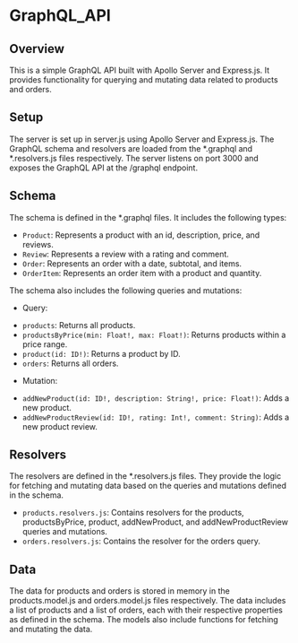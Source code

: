 # GraphQL_API


## Overview

This is a simple GraphQL API built with Apollo Server and Express.js. It provides functionality for querying and mutating data related to products and orders.

## Setup

The server is set up in server.js using Apollo Server and Express.js. The GraphQL schema and resolvers are loaded from the *.graphql and *.resolvers.js files respectively. The server listens on port 3000 and exposes the GraphQL API at the /graphql endpoint.

## Schema

The schema is defined in the *.graphql files. It includes the following types:

- `Product`: Represents a product with an id, description, price, and reviews.
- `Review`: Represents a review with a rating and comment.
- `Order`: Represents an order with a date, subtotal, and items.
- `OrderItem`: Represents an order item with a product and quantity.

The schema also includes the following queries and mutations:

* Query:

- `products`: Returns all products.
- `productsByPrice(min: Float!, max: Float!)`: Returns products within a price range.
- `product(id: ID!)`: Returns a product by ID.
- `orders`: Returns all orders.

* Mutation:

- `addNewProduct(id: ID!, description: String!, price: Float!)`: Adds a new product.
- `addNewProductReview(id: ID!, rating: Int!, comment: String)`: Adds a new product review.

## Resolvers

The resolvers are defined in the *.resolvers.js files. They provide the logic for fetching and mutating data based on the queries and mutations defined in the schema.

- `products.resolvers.js`: Contains resolvers for the products, productsByPrice, product, addNewProduct, and addNewProductReview queries and mutations.
- `orders.resolvers.js`: Contains the resolver for the orders query.

## Data

The data for products and orders is stored in memory in the products.model.js and orders.model.js files respectively. The data includes a list of products and a list of orders, each with their respective properties as defined in the schema. The models also include functions for fetching and mutating the data.